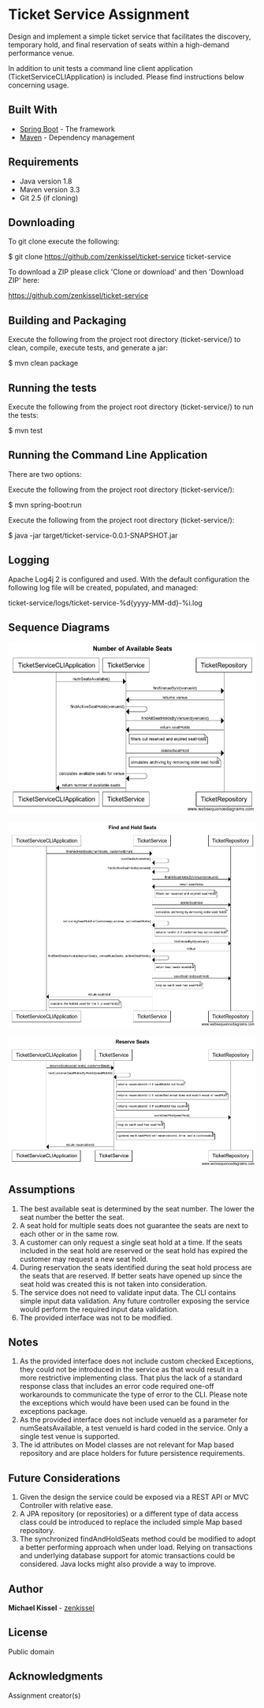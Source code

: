 # Ticket Service Assignment

Design and implement a simple ticket service that facilitates the discovery, temporary hold, and final reservation of seats within a high-demand performance venue.

In addition to unit tests a command line client application (TicketServiceCLIApplication) is included. Please find instructions below concerning usage.


## Built With

* [Spring Boot](https://spring.io/projects/spring-boot) - The framework
* [Maven](https://maven.apache.org/) - Dependency management


## Requirements
* Java version 1.8
* Maven version 3.3
* Git 2.5 (if cloning)


## Downloading

To git clone execute the following:

$ git clone https://github.com/zenkissel/ticket-service ticket-service

To download a ZIP please click 'Clone or download' and then 'Download ZIP' here:

https://github.com/zenkissel/ticket-service


## Building and Packaging

Execute the following from the project root directory (ticket-service/) to clean, compile, execute tests, and generate a jar:

$ mvn clean package


## Running the tests

Execute the following from the project root directory (ticket-service/) to run the tests:

$ mvn test


## Running the Command Line Application

There are two options:

Execute the following from the project root directory (ticket-service/):

$ mvn spring-boot:run

Execute the following from the project root directory (ticket-service/):

$ java -jar target/ticket-service-0.0.1-SNAPSHOT.jar


## Logging

Apache Log4j 2 is configured and used. With the default configuration the following log file will be created, populated, and managed:

ticket-service/logs/ticket-service-%d{yyyy-MM-dd}-%i.log


## Sequence Diagrams
![sequenceDiagram](https://github.com/zenkissel/ticket-service-doc/blob/master/diagram/sequence/img/numSeatsAvailable.png)


![sequenceDiagram](https://github.com/zenkissel/ticket-service-doc/blob/master/diagram/sequence/img/findAndHoldSeats.png)


![sequenceDiagram](https://github.com/zenkissel/ticket-service-doc/blob/master/diagram/sequence/img/reserveSeats.png)


## Assumptions
1. The best available seat is determined by the seat number. The lower the seat number the better the seat. 
2. A seat hold for multiple seats does not guarantee the seats are next to each other or in the same row.
3. A customer can only request a single seat hold at a time. If the seats included in the seat hold are reserved or the seat hold has expired the customer may request a new seat hold.
4. During reservation the seats identified during the seat hold process are the seats that are reserved. If better seats have opened up since the seat hold was created this is not taken into consideration.
5. The service does not need to validate input data. The CLI contains simple input data validation. Any future controller exposing the service would perform the required input data validation.
6. The provided interface was not to be modified.


## Notes
1. As the provided interface does not include custom checked Exceptions, they could not be introduced in the service as that would result in a more restrictive implementing class. That plus the lack of a standard response class that includes an error code required one-off workarounds to communicate the type of error to the CLI. Please note the exceptions which would have been used can be found in the exceptions package.
2. As the provided interface does not include venueId as a parameter for numSeatsAvailable, a test venueId is hard coded in the service. Only a single test venue is supported.
3. The id attributes on Model classes are not relevant for Map based repository and are place holders for future persistence requirements.


## Future Considerations
1. Given the design the service could be exposed via a REST API or MVC Controller with relative ease.
2. A JPA repository (or repositories) or a different type of data access class could be introduced to replace the included simple Map based repository.
3. The synchronized findAndHoldSeats method could be modified to adopt a better performing approach when under load. Relying on transactions and underlying database support for atomic transactions could be considered. Java locks might also provide a way to improve.


## Author

**Michael Kissel** - [zenkissel](https://github.com/zenkissel)


## License

Public domain


## Acknowledgments

Assignment creator(s)